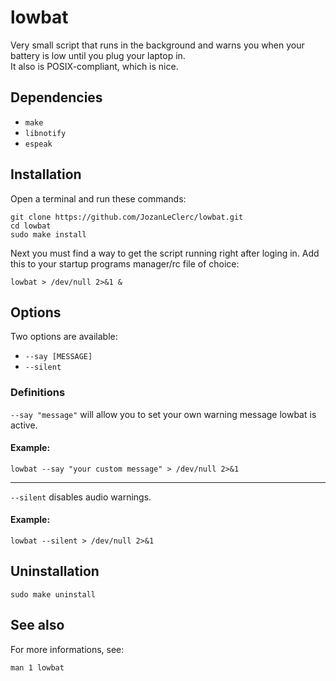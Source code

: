 # lowbat

Very small script that runs in the background and warns you when your battery is low until you plug your laptop in.  
It also is POSIX-compliant, which is nice.

## Dependencies

+ `make`
+ `libnotify`
+ `espeak`

## Installation

Open a terminal and run these commands:

```shell
git clone https://github.com/JozanLeClerc/lowbat.git
cd lowbat
sudo make install
```

Next you must find a way to get the script running right after loging in. Add this to your startup programs manager/rc file of choice:

```shell
lowbat > /dev/null 2>&1 &
```

## Options

Two options are available:

+ `--say [MESSAGE]`
+ `--silent`

### Definitions

`--say "message"` will allow you to set your own warning message lowbat is active.

#### Example:

```shell
lowbat --say "your custom message" > /dev/null 2>&1
```
--------

`--silent` disables audio warnings.

#### Example:

```shell
lowbat --silent > /dev/null 2>&1
```

## Uninstallation

```shell
sudo make uninstall
```

## See also

For more informations, see:

```shell
man 1 lowbat
```